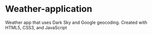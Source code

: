 # Weather-application
Weather app that uses Dark Sky and Google geocoding. Created with HTML5, CSS3, and JavaScript
